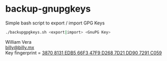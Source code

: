 # backup-gnupgkeys
Simple bash script to export / import GPG Keys

```bash
./backupgpgkeys.sh <export|import> <GnuPG Key>
```

William Vera  
billy@billy.mx  
Key fingerprint = [3870 8131 EDB5 66F3 47F9  D268 7D21 DD90 7291 C059](http://pgp.mit.edu/pks/lookup?op=get&search=0x7D21DD907291C059)
